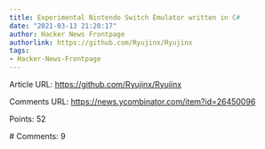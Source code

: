 ```yaml
---
title: Experimental Nintendo Switch Emulator written in C#
date: "2021-03-13 21:20:17"
author: Hacker News Frontpage
authorlink: https://github.com/Ryujinx/Ryujinx
tags:
- Hacker-News-Frontpage
---
```


<p>Article URL: <a href="https://github.com/Ryujinx/Ryujinx">https://github.com/Ryujinx/Ryujinx</a></p>
<p>Comments URL: <a href="https://news.ycombinator.com/item?id=26450096">https://news.ycombinator.com/item?id=26450096</a></p>
<p>Points: 52</p>
<p># Comments: 9</p>
